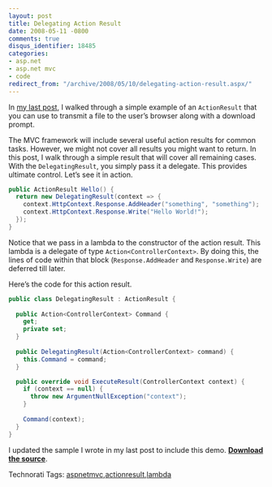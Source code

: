 ```yaml
---
layout: post
title: Delegating Action Result
date: 2008-05-11 -0800
comments: true
disqus_identifier: 18485
categories:
- asp.net
- asp.net mvc
- code
redirect_from: "/archive/2008/05/10/delegating-action-result.aspx/"
---
```


In [my last
post](https://haacked.com/archive/2008/05/10/writing-a-custom-file-download-action-result-for-asp.net-mvc.aspx "Download Action Result"),
I walked through a simple example of an `ActionResult` that you can use
to transmit a file to the user’s browser along with a download prompt.

The MVC framework will include several useful action results for common
tasks. However, we might not cover all results you might want to return.
In this post, I walk through a simple result that will cover all
remaining cases. With the `DelegatingResult`, you simply pass it a
delegate. This provides ultimate control. Let’s see it in action.

```csharp
public ActionResult Hello() {
  return new DelegatingResult(context => {
    context.HttpContext.Response.AddHeader("something", "something");
    context.HttpContext.Response.Write("Hello World!");
  });
}
```

Notice that we pass in a lambda to the constructor of the action result.
This lambda is a delegate of type `Action<ControllerContext>`. By doing
this, the lines of code within that block (`Response.AddHeader` and
`Response.Write`) are deferred till later.

Here’s the code for this action result.

```csharp
public class DelegatingResult : ActionResult {
    
  public Action<ControllerContext> Command {
    get;
    private set;
  }
    
  public DelegatingResult(Action<ControllerContext> command) {
    this.Command = command;
  }

  public override void ExecuteResult(ControllerContext context) {
    if (context == null) {
      throw new ArgumentNullException("context");
    }
        
    Command(context);
  }
}
```

I updated the sample I wrote in my last post to include this demo.
[**Download the
source**](https://haacked.com/code/CustomActionResultDemo.zip "Custom Action Result Demo").

Technorati Tags:
[aspnetmvc](http://technorati.com/tags/aspnetmvc),[actionresult](http://technorati.com/tags/actionresult),[lambda](http://technorati.com/tags/lambda)

